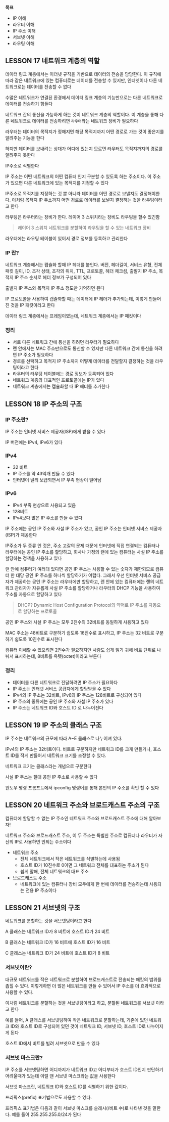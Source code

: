 **목표**

- IP 이해
- 라우터 이해
- IP 주소 이해
- 서브넷 이해
- 라우팅 이해

## LESSON 17 네트워크 계층의 역할

데이터 링크 계층에서는 이더넷 규칙을 기반으로 데이터의 전송을 담당한다. 이 규칙에 따라 같은 네트워크에 있는 컴퓨터로는 데이터를 전송할 수 있지만, 인터넷이나 다른 네트워크로는 데이터를 전송할 수 없다

수많은 네트워크가 연결된 환경에서 데이터 링크 계층의 기능만으로는 다른 네트워크로 데이터를 전송하기 힘들다

네트워크 간의 통신을 가능하게 하는 것이 네트워크 계층의 역할이다. 이 계층을 통해 다른 네트워크로 데이터를 전송하려면 `라우터`라는 네트워크 장비가 필요하다

라우터는 데이터의 목적지가 정해지면 해당 목적지까지 어떤 경로로 가는 것이 좋은지를 알려주는 기능을 한다

하지만 데이터를 보내려는 상대가 어디에 있는지 모르면 라우터도 목적지까지의 경로를 알려주지 못한다

IP주소로 식별한다

IP 주소는 어떤 네트워크의 어떤 컴퓨터 인지 구분할 수 있도록 하는 주소이다. 이 주소가 있으면 다른 네트워크에 있는 목적지를 지정할 수 있다

IP주소로 목적지를 지정하는 것 뿐 아니라 데이터를 어떤 경로로 보낼지도 결정해야한다. 이처럼 목적지 IP 주소까지 어떤 경로로 데이터를 보낼지 결정하는 것을 라우팅이라고 한다

라우팅은 라우터라는 장비가 한다. 레이어 3 스위치라는 장비도 라우팅을 할수 있긴함

> 레이어 3 스위치
네트워크를 분할하여 라우팅을 할 수 있는 네트워크 장비
> 

라우터에는 라우팅 테이블이 있어서 경로 정보를 등록하고 관리한다

### IP 란?

네트워크 계층에서는 캡슐화 할때 IP 헤더를 붙인다. 버전, 헤더길이, 서비스 유형, 전체 패킷 길이, ID, 조각 상태, 조각의 위치, TTL, 프로토콜, 헤더 체크섬, 출발지 IP 주소, 목적지 IP 주소 순서로 헤더 정보가 구성되어 있다

출발지 IP 주소와 목적지 IP 주소 정도만 기억하면 된다

IP 프로토콜을 사용하여 캡슐화할 때는 데이터에 IP 헤더가 추가되는데, 이렇게 만들어 진 것을 IP 패킷이라고 한다

데이터 링크 계층에서는 프레임이였는데, 네트워크 계층에서는 IP 패킷이다

### 정리

- 서로 다른 네트워크 간에 통신을 하려면 라우터가 필요하다
- 랜 안에서는 MAC 주소만으로도 통신할 수 있지만 다른 네트워크 간에 통신을 하려면 IP 주소가 필요하다
- 경로를 선택하고 목적지 IP 주소까지 어떻게 데이터를 전달할지 결정하는 것을 라우팅이라고 한다
- 라우터의 라우팅 테이블에는 경로 정보가 등록되어 있다
- 네트워크 계층의 대표적인 프로토콜에는 IP가 있다
- 네트워크 계층에서는 캡슐화할 때 IP 헤더를 추가한다

## LESSON 18 IP 주소의 구조

### IP 주소란?

IP 주소는 인터넷 서비스 제공자(ISP)에게 받을 수 있다

IP 버전에는 IPv4, IPv6가 있다

### IPv4

- 32 비트
- IP 주소를 약 43억개 만들 수 있다
- 인터넷이 널리 보급되면서 IP 부족 현상이 일어남

### IPv6

- IPv4 부족 현상으로 사용되고 있음
- 128비트
- IPv4보다 많은 IP 주소를 만들 수 있다

IP 주소에는 공인 IP 주소와 사설 IP 주소가 있고, 공인 IP 주소는 인터넷 서비스 제공자(ISP)가 제공한다

IP주소가 두 종류 인 것은, 주소 고갈의 문제 때문에 인터넷에 직접 연결되는 컴퓨터나 라우터에는 공인 IP 주소를 할당하고, 회사나 가정의 랜에 있는 컴퓨터는 사설 IP 주소를 할당하는 정책을 사용하고 있다

랜 안에 컴퓨터가 여러대 있다면 공인 IP 주소는 사용할 수 있는 숫자가 제한되므로 컴퓨터 한 대당 공인 IP 주소를 하나씩 할당하기가 어렵다. 그래서 우선 인터넷 서비스 공급자가 제공하는 공인 IP 주소는 라우터에만 할당하고, 랜 안에 있는 컴퓨터에는 랜의 네트워크 관리자가 자유롭게 사실 IP 주소를 할당하거나 라우터의 DHCP 기능을 사용하여 주소를 자동으로 할당하고 있다

> DHCP?
Dynamic Host Configuration Protocol의 약어로 IP 주소를 자동으로 할당하는 프로토콜
>


공인 IP 주소와 사설 IP 주소는 모두 2진수의 32비트를 동일하게 사용하고 있다

MAC 주소는 48비트로 구분하기 쉽도록 16진수로 표시하고, IP 주소는 32 비트로 구분하기 쉽도록 10진수로 표시한다

컴퓨터 이해할 수 있으려면 2진수가 필요하지만 사람도 쉽게 읽기 귀해 비트 단위로 나눠서 표시하는데, 8비트를 옥텟(octet)이라고 부른다

### 정리

- 데이터를 다른 네트워크로 전달하려면 IP 주소가 필요하다
- IP 주소는 인터넷 서비스 공급자에게 할당받을 수 있다
- IPv4의 IP 주소는 32비트, IPv6의 IP 주소는 128비트로 구성되어 있다
- IP 주소의 종류에는 공인 IP 주소와 사설 IP 주소가 있다
- IP 주소는 네트워크 ID와 호스트 ID 로 나누어진다

## LESSON 19 IP 주소의 클래스 구조

IP 주소는 네트워크의 규모에 따라 A~E 클래스로 나누어져 있다.

IPv4의 IP 주소는 32비트이다. 비트로 구분하지만 네트워크 ID를 크게 만들거나, 호스트 ID를 작게 만들어서 네트워크 크기를 조정할 수 있다.

네트워크 크기는 클래스라는 개념으로 구분한다

사설 IP 주소는 절대 공인 IP 주소로 사용할 수 없다

윈도우 명령 프롬프트에서 ipconfig 명령어를 통해 본인의 IP 주소를 확인 할 수 있다

## LESSON 20 네트워크 주소와 브로드캐스트 주소의 구조

컴퓨터에 할당할 수 없는 IP 주소인 네트워크 주소와 브로드캐스트 주소에 대해 알아보자!

네트워크 주소와 브로드캐스트 주소, 이 두 주소는 특별한 주소로 컴퓨터나 라우터가 자신의 IP로 사용하면 안되는 주소이다

- 네트워크 주소
    - 전체 네트워크에서 작은 네트워크를 식별하는데 사용됨
    - 호스트 ID가 10진수로 0이면 그 네트워크 전체를 대표하는 주소가 된다
    - 쉽게 말해, 전체 네트워크의 대표 주소
- 브로드캐스트 주소
    - 네트워크에 있는 컴퓨터나 장비 모두에게 한 번에 데이터를 전송하는데 사용되는 전용 IP 주소이다

## LESSON 21 서브넷의 구조

네트워크를 분할하는 것을 서브넷팅이라고 한다

A 클래스는 네트워크 ID가 8 비트에 호스트 ID가 24 비트

B 클래스는 네트워크 ID가 16 비트에 호스트 ID가 16 비트

C 클래스는 네트워크 ID가 24 비트에 호스트 ID가 8 비트

### 서브넷이란?

대규모 네트워크를 작은 네트워크로 분할하여 브로드캐스트로 전송되는 패킷의 범위를 좁힐 수 있다. 이렇게하면 더 많은 네트워크를 만들 수 있어서 IP 주소를 더 효과적으로 사용할 수 있다.

이처럼 네트워크를 분할하는 것을 서브넷팅이라고 하고, 분할된 네트워크를 서브넷 이라고 한다

예를 들어, A 클래스를 서브넷팅하여 작은 네트워크로 분할하는데, 기존에 있던 네트워크 ID와 호스트 ID로 구성되어 있던 것이 네트워크 ID, 서브넷 ID, 호스트 ID로 나누어지게 된다

호스트 ID에서 비트를 빌려 서브넷으로 만들 수 있다

### 서브넷 마스크란?

IP 주소를 서브넷팅하면 어디까지가 네트워크 ID고 어디부터가 호스트 ID인지 판단하기 어려울때가 있는데 이럴 땐 서브넷 마스크라는 값을 사용한다

서브넷 마스크란, 네트워크 ID와 호스트 ID를 식별하기 위한 값이다.

프리픽스(prefix) 표기법으로도 사용할 수 있다.

프리픽스 표기법은 다음과 같이 서브넷 마스크를 슬래시(/비트 수)로 나타낸 것을 말한다. 예를 들어 255.255.255.0/24가 된다